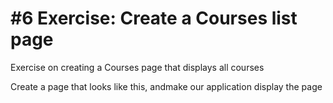 # #6 Exercise: Create a Courses list page
Exercise on creating a Courses page that displays all courses

Create a page that looks like this, andmake our application display the page



